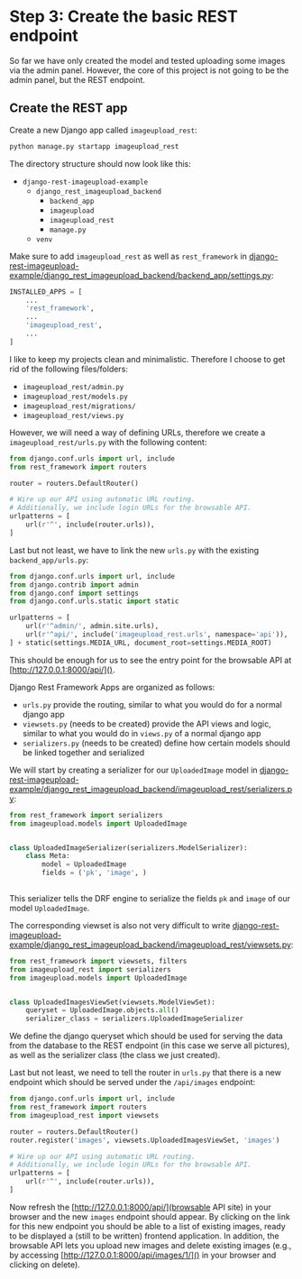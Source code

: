 # Step 3: Create the basic REST endpoint
So far we have only created the model and tested uploading some images via the admin panel. However, the core of this project is not 
going to be the admin panel, but the REST endpoint. 

## Create the REST app
Create a new Django app called `imageupload_rest`:
```bash
python manage.py startapp imageupload_rest
```

The directory structure should now look like this:
 * `django-rest-imageupload-example`
     * `django_rest_imageupload_backend`
         * `backend_app`
         * `imageupload`
         * `imageupload_rest`
         * `manage.py`
     * `venv`

Make sure to add `imageupload_rest` as well as `rest_framework` in [django-rest-imageupload-example/django_rest_imageupload_backend/backend_app/settings.py](settings.py):
```python
INSTALLED_APPS = [
    ...
    'rest_framework',    
    ...
    'imageupload_rest',
    ...
]
```

I like to keep my projects clean and minimalistic. Therefore I choose to get rid of the following files/folders:

 * `imageupload_rest/admin.py`
 * `imageupload_rest/models.py`
 * `imageupload_rest/migrations/`
 * `imageupload_rest/views.py`
 
However, we will need a way of defining URLs, therefore we create a `imageupload_rest/urls.py` with the following content:
```python
from django.conf.urls import url, include
from rest_framework import routers

router = routers.DefaultRouter()

# Wire up our API using automatic URL routing.
# Additionally, we include login URLs for the browsable API.
urlpatterns = [
    url(r'^', include(router.urls)),
]

```

Last but not least, we have to link the new `urls.py` with the existing `backend_app/urls.py`:
```python
from django.conf.urls import url, include
from django.contrib import admin
from django.conf import settings
from django.conf.urls.static import static

urlpatterns = [
    url(r'^admin/', admin.site.urls),
    url(r'^api/', include('imageupload_rest.urls', namespace='api')),
] + static(settings.MEDIA_URL, document_root=settings.MEDIA_ROOT)

```
This should be enough for us to see the entry point for the browsable API at [http://127.0.0.1:8000/api/]().

Django Rest Framework  Apps are organized as follows:

 * `urls.py` provide the routing, similar to what you would do for a normal django app
 * `viewsets.py` (needs to be created) provide the API views and logic, similar to what you would do in `views.py` of a normal django app
 * `serializers.py` (needs to be created) define how certain models should be linked together and serialized 

We will start by creating a serializer for our `UploadedImage` model in 
[django-rest-imageupload-example/django_rest_imageupload_backend/imageupload_rest/serializers.py](imageupload_rest/serializers.py):
```python
from rest_framework import serializers
from imageupload.models import UploadedImage


class UploadedImageSerializer(serializers.ModelSerializer):
    class Meta:
        model = UploadedImage
        fields = ('pk', 'image', )
        
```
This serializer tells the DRF engine to serialize the fields `pk` and `image` of our model `UploadedImage`.
 
The corresponding viewset is also not very difficult to write 
[django-rest-imageupload-example/django_rest_imageupload_backend/imageupload_rest/viewsets.py](imageupload_rest/viewsets.py):
```python
from rest_framework import viewsets, filters
from imageupload_rest import serializers
from imageupload.models import UploadedImage


class UploadedImagesViewSet(viewsets.ModelViewSet):
    queryset = UploadedImage.objects.all()
    serializer_class = serializers.UploadedImageSerializer

```
We define the django queryset which should be used for serving the data from the database to the REST endpoint
(in this case we serve all pictures), as well as the serializer class (the class we just created).

Last but not least, we need to tell the router in `urls.py` that there is a new endpoint which should be served
under the `/api/images` endpoint:
```python
from django.conf.urls import url, include
from rest_framework import routers
from imageupload_rest import viewsets

router = routers.DefaultRouter()
router.register('images', viewsets.UploadedImagesViewSet, 'images')

# Wire up our API using automatic URL routing.
# Additionally, we include login URLs for the browsable API.
urlpatterns = [
    url(r'^', include(router.urls)),
]

```

Now refresh the [http://127.0.0.1:8000/api/](browsable API site) in your browser and the new `images` endpoint should
appear. By clicking on the link for this new endpoint you should be able to a list of existing images, ready to
be displayed a (still to be written) frontend application. In addition, the browsable API lets you upload new images
and delete existing images (e.g., by accessing [http://127.0.0.1:8000/api/images/1/]() in your browser and clicking on delete).


